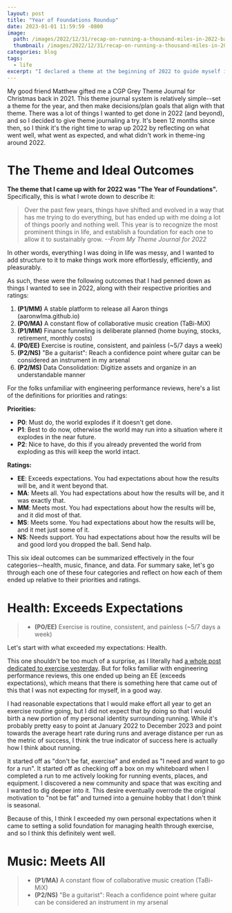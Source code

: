 ```yaml
---
layout: post
title: "Year of Foundations Roundup"
date: 2023-01-01 11:59:59 -0800
image: 
  path: /images/2022/12/31/recap-on-running-a-thousand-miles-in-2022-banner.png
  thumbnail: /images/2022/12/31/recap-on-running-a-thousand-miles-in-2022-banner.png
categories: blog
tags:
  - life
excerpt: "I declared a theme at the beginning of 2022 to guide myself into being more productive with the time that I have.  Since 2023 has now begun, this post summarizes what went well, what went expected, and what could have went better when it came to operating around my theme of 'The Year of Foundations'."
---
```


My good friend Matthew gifted me a CGP Grey Theme Journal for Christmas back in 2021.  This theme journal system is relatively simple--set a theme for the year, and then make decisions/plan goals that align with that theme.  There was a lot of things I wanted to get done in 2022 (and beyond), and so I decided to give theme journaling a try.  It's been 12 months since then, so I think it's the right time to wrap up 2022 by reflecting on what went well, what went as expected, and what didn't work in theme-ing around 2022.

# The Theme and Ideal Outcomes

**The theme that I came up with for 2022 was "The Year of Foundations".**  Specifically, this is what I wrote down to describe it:

> Over the past few years, things have shifted and evolved in a way that has me trying to do everything, but has ended up with me doing a lot of things poorly and nothing well.  This year is to recognize the most prominent things in life, and establish a foundation for each one to allow it to sustainably grow.
> <cite class="align-right">--From My Theme Journal for 2022</cite>

In other words, everything I was doing in life was messy, and I wanted to add structure to it to make things work more effortlessly, efficiently, and pleasurably.

As such, these were the following outcomes that I had penned down as things I wanted to see in 2022, along with their respective priorities and ratings:
1. **(P1/MM)** A stable platform to release all Aaron things (aaronwlma.github.io)
2. **(P0/MA)** A constant flow of collaborative music creation (TaBi-MiX)
3. **(P1/MM)** Finance funneling is deliberate planned (home buying, stocks, retirement, monthly costs)
4. **(P0/EE)** Exercise is routine, consistent, and painless (~5/7 days a week)
5. **(P2/NS)** "Be a guitarist":  Reach a confidence point where guitar can be considered an instrument in my arsenal
6. **(P2/MS)** Data Consolidation:  Digitize assets and organize in an understandable manner

For the folks unfamiliar with engineering performance reviews, here's a list of the definitions for priorities and ratings:

**Priorities:**
- **P0**: Must do, the world explodes if it doesn't get done.
- **P1**: Best to do now, otherwise the world may run into a situation where it explodes in the near future.
- **P2**: Nice to have, do this if you already prevented the world from exploding as this will keep the world intact.

**Ratings:**
- **EE**: Exceeds expectations.  You had expectations about how the results will be, and it went beyond that.
- **MA**: Meets all.  You had expectations about how the results will be, and it was exactly that.
- **MM**: Meets most.  You had expectations about how the results will be, and it did most of that.
- **MS**: Meets some.  You had expectations about how the results will be, and it met just some of it.
- **NS**: Needs support.  You had expectations about how the results will be and good lord you dropped the ball.  Send halp.

This six ideal outcomes can be summarized effectively in the four categories--health, music, finance, and data.  For summary sake, let's go through each one of these four categories and reflect on how each of them ended up relative to their priorities and ratings.

# Health: Exceeds Expectations

> - **(P0/EE)** Exercise is routine, consistent, and painless (~5/7 days a week)

Let's start with what exceeded my expectations:  Health.

This one shouldn't be too much of a surprise, as I literally had [a whole post dedicated to exercise yesterday](https://aaronwlma.github.io/blog/2022/12/31/recap-on-running-1000-miles-in-2022.html).  But for folks familiar with engineering performance reviews, this one ended up being an EE (exceeds expectations), which means that there is something here that came out of this that I was not expecting for myself, in a good way.

I had reasonable expectations that I would make effort all year to get an exercise routine going, but I did not expect that by doing so that I would birth a new portion of my personal identity surrounding running.  While it's probably pretty easy to point at January 2022 to December 2023 and point towards the average heart rate during runs and average distance per run as the metric of success, I think the true indicator of success here is actually how I think about running.

It started off as "don't be fat, exercise" and ended as "I need and want to go for a run".  It started off as checking off a box on my whiteboard when I completed a run to me actively looking for running events, places, and equipment.  I discovered a new community and space that was exciting and I wanted to dig deeper into it.  This desire eventually overrode the original motivation to "not be fat" and turned into a genuine hobby that I don't think is seasonal.

Because of this, I think I exceeded my own personal expectations when it came to setting a solid foundation for managing health through exercise, and so I think this definitely went well.

# Music:  Meets All

> - **(P1/MA)** A constant flow of collaborative music creation (TaBi-MiX)
> - **(P2/NS)** "Be a guitarist":  Reach a confidence point where guitar can be considered an instrument in my arsenal
